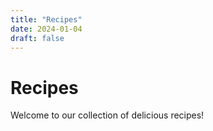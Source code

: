 ```yaml
---
title: "Recipes"
date: 2024-01-04
draft: false
---
```


# Recipes

Welcome to our collection of delicious recipes!
